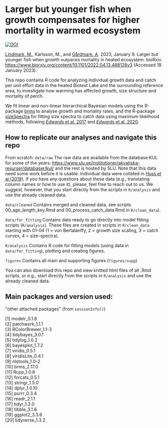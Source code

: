 # Larger but younger fish when growth compensates for higher mortality in warmed ecosystem

[![DOI](https://zenodo.org/badge/298284214.svg)](https://zenodo.org/badge/latestdoi/298284214)

[Lindmark, M.](https://maxlindmark.github.io/), Karlsson, M., and
[Gårdmark, A](https://internt.slu.se/en/cv-originals/anna-gardmark/).
2023, January 9. Larger but younger fish when growth outpaces mortality
in heated ecosystem. bioRxiv.
<https://www.biorxiv.org/content/10.1101/2022.04.13.488128v3> (Accessed
18 January 2023).

This repo contains R code for analyzing individual growth data and catch
per unit effort data in the heated Biotest Lake and the surrounding
reference area, to investigate how warming has affected growth, size
structure and mortality of perch.

We fit linear and non-linear hierarchical Bayesian models using the
R-package [brms](https://github.com/paul-buerkner/brms) to analyse
growth and mortality rates, and the R-package
[sizeSpectra](https://github.com/andrew-edwards/sizeSpectra) for fitting
size spectra to catch data using maximum likelihood methods, following
[*Edwards* et al.
2017](http://onlinelibrary.wiley.com/doi/10.1111/2041-210X.12641/full)
and [*Edwards* et al.
2020](https://www.int-res.com/abstracts/meps/v636/p19-33/).

## How to replicate our analyses and navigate this repo

From scratch: `data/raw` The raw data are available from the database
KUL for some of the years:
<https://www.slu.se/institutioner/akvatiska-resurser/databaser/kul/> and
the rest is hosted by SLU. Note that this data need some work before it
is usable. Individual data were collated in [Huss et al
(2019)](https://doi.org/10.1111/gcb.14637). If you have any questions
about these data (e.g., translating column names or how to use it),
please, feel free to reach out to us. We suggest, however, that you
start directly from the scripts in `R/analysis` and use the already
cleaned data.

`data/cleaned` Contains merged and cleaned data, see scripts
00_age_length_key.Rmd and 00_process_catch_data.Rmd in `R/clean_data`).

`data/for_fitting` Contains data ready to go directly into model fitting
scripts (`R/analysis`). These files are created in scripts in
`R/clean_data` starting with 01-04 (1 = von Bertalanffy, 2 = growth size
scaling, 3 = catch curves, 4 = size-spectra).

`R/analysis` Contains R code for fitting models (using data in
`data/for_fitting`), plotting and creating figures.

`figures` Contains all main and supporting figures (`figures/supp`)

You can also download this repo and view knitted html files of all .Rmd
scripts, or e.g., start directly from the scripts in `R/analysis` and
use the already cleaned data.

## Main packages and version used:

"other attached packages" (from `sessionInfo()`)

[1] modelr_0.1.8\
[2] patchwork_1.1.1\
[3] RColorBrewer_1.1-3\
[4] tidybayes_3.0.1\
[5] tidylog_1.0.2\
[6] bayesplot_1.7.2\
[7] viridis_0.5.1\
[8] viridisLite_0.4.1\
[9] nlstools_1.0-2\
[10] brms_2.17.0\
[11] Rcpp_1.0.8\
[12] forcats_0.5.1\
[13] stringr_1.5.0\
[14] dplyr_1.0.10\
[15] purrr_0.3.4\
[16] readr_2.1.1\
[17] tidyr_1.2.0\
[18] tibble_3.1.8\
[19] ggplot2_3.3.6\
[20] tidyverse_1.3.2
